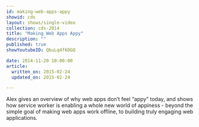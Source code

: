 ```yaml
---
id: making-web-apps-appy
showid: cds
layout: shows/single-video
collection: cds-2014
title: "Making Web Apps Appy"
description: ""
published: true
showYoutubeID: QbuLq4f6DGQ

date: 2014-11-20 10:00:00
article:
  written_on: 2015-02-24
  updated_on: 2015-02-24

---
```


Alex gives an overview of why web apps don’t feel “appy” today, and shows how service worker is enabling a whole new world of appiness - beyond the simple goal of making web apps work offline, to building truly engaging web applications.
